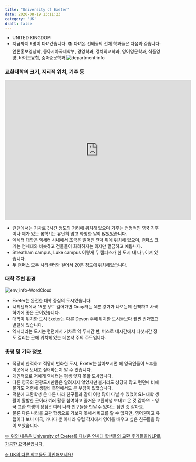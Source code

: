 ```yaml
---
title: "University of Exeter"
date: 2020-08-19 13:11:23
category: 'UK'
draft: false
---
```



* UNITED KINGDOM
* 지금까지 9명이 다녀갔습니다. 
📚 다녀온 선배들의 전체 학과들은 다음과 같습니다: 언론홍보영상학, 동아시아국제학부, 경영학과, 정치외교학과, 영어영문학과, 식품영양, 바이오융합, 중어중문학과
![department-info](../plots/GB000040.png)
### 교환대학의 크기, 지리적 위치, 기후 등
<iframe
width="600"
height="450"
frameborder="0" style="border:0"
src="https://www.google.com/maps/embed/v1/place?key=AIzaSyC9e1AME-pVmWC4hBpFdu5S4dKzyepa3HQ&q=University+of+Exeter&center=50.7371369,-3.5351475&zoom=14" allowfullscreen>
</iframe>

* 런던에서는 기차로 3시간 정도의 거리에 위치해 있으며 기후는 전형적인 영국 기후이나 제가 있는 봄학기는 유난히 맑고 화창한 날이 많았었습니다.
* 엑세터 대학은 엑세터 시내에서 조금은 떨어진 언덕 위에 위치해 있으며, 캠퍼스 크기는 연세대와 비슷하고 건물들이 화려하지는 않지만 깔끔하고 예쁩니다.
* Streatham campus, Luke campus 이렇게 두 캠퍼스가 한 도시 내 나누어져 있습니다.
* 두 캠퍼스 모두 시티센터와 걸어서 20분 정도에 위치해있습니다.


### 대학 주변 환경

![env_info-WordCloud](../univ_wordclouds_okt/env_info/GB000040_env_info_okt.png)

* Exeter는 완전한 대학 중심의 도시였습니다.
* 시티센터에서 15분 정도 걸어가면 Quay라는 예쁜 강가가 나오는데 산책하고 사색하기에 좋은 곳이었습니다.
* 대학이 위치한 도시 Exeter는 다른 Devon 주에 위치한 도시들보다 훨씬 번화했고 발달해 있습니다.
* 엑시터라는 도시는 런던에서 기차로 약 두시간 반, 버스로 네시간에서 다섯시간 정도 걸리는 곳에 위치해 있는 데본셔 주의 주도입니다.


### 총평 및 기타 정보 
* 적당히 한적하고 적당히 번화한 도시, Exeter는 살아보시면 왜 영국인들이 노후를 이곳에서 보내고 싶어하는지 알 수 있습니다.
* 개인적으로 저에게 엑세터는 평생 잊지 못할 도시입니다.
* 다른 영국의 관광도시만큼은 알려지지 않았지만 볼거리도 상당히 많고 런던에 비해 물가도 저렴해 생활비 측면에서도 큰 부담이 없었습니다.
* 덕분에 교환학생 온 다른 나라 친구들과 같이 여행 많이 다닐 수 있었어요!- 대학 생활이 활발한 곳이라 여러 활동 참여하고 즐거운 교환학생 보내고 온 것 같아요! - 영국 교환 학생의 장점은 여러 나라 친구들을 만날 수 있다는 점인 것 같아요.
* 물론 다른 나라를 교환 학생으로 가보지 못해서 비교를 할 수 없지만, 영어권이고 유럽이다 보니 미국, 캐나다 뿐 아니라 유럽 각지에서 영어를 배우고 싶은 친구들을 많이 보았습니다.


[✏️ 위의 내용은 University of Exeter를 다녀온 연세대 학생들의 교환 후기들을 NLP로 가공한 요약본입니다.](http://oia.yonsei.ac.kr/partner/expReport.asp?ucode=GB000040&bgbn=A)

[✈️ UK의 다른 학교들도 확인해보세요!](https://yonsei-exchange.netlify.app/?category=UK)
